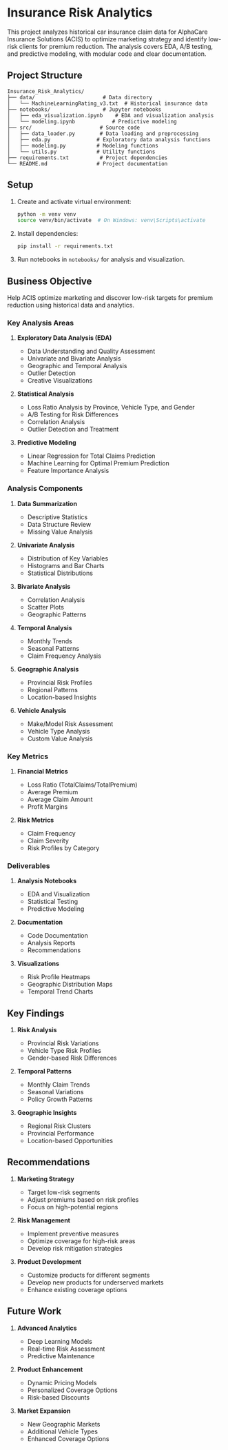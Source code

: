 # Insurance Risk Analytics

This project analyzes historical car insurance claim data for AlphaCare Insurance Solutions (ACIS) to optimize marketing strategy and identify low-risk clients for premium reduction. The analysis covers EDA, A/B testing, and predictive modeling, with modular code and clear documentation.

## Project Structure

```
Insurance_Risk_Analytics/
├── data/                      # Data directory
│   └── MachineLearningRating_v3.txt  # Historical insurance data
├── notebooks/                 # Jupyter notebooks
│   ├── eda_visualization.ipynb    # EDA and visualization analysis
│   └── modeling.ipynb            # Predictive modeling
├── src/                      # Source code
│   ├── data_loader.py        # Data loading and preprocessing
│   ├── eda.py               # Exploratory data analysis functions
│   ├── modeling.py          # Modeling functions
│   └── utils.py             # Utility functions
├── requirements.txt          # Project dependencies
└── README.md                # Project documentation
```

## Setup

1. Create and activate virtual environment:

   ```bash
   python -m venv venv
   source venv/bin/activate  # On Windows: venv\Scripts\activate
   ```

2. Install dependencies:

   ```bash
   pip install -r requirements.txt
   ```

3. Run notebooks in `notebooks/` for analysis and visualization.

## Business Objective

Help ACIS optimize marketing and discover low-risk targets for premium reduction using historical data and analytics.

### Key Analysis Areas

1. **Exploratory Data Analysis (EDA)**

   - Data Understanding and Quality Assessment
   - Univariate and Bivariate Analysis
   - Geographic and Temporal Analysis
   - Outlier Detection
   - Creative Visualizations

2. **Statistical Analysis**

   - Loss Ratio Analysis by Province, Vehicle Type, and Gender
   - A/B Testing for Risk Differences
   - Correlation Analysis
   - Outlier Detection and Treatment

3. **Predictive Modeling**
   - Linear Regression for Total Claims Prediction
   - Machine Learning for Optimal Premium Prediction
   - Feature Importance Analysis

### Analysis Components

1. **Data Summarization**

   - Descriptive Statistics
   - Data Structure Review
   - Missing Value Analysis

2. **Univariate Analysis**

   - Distribution of Key Variables
   - Histograms and Bar Charts
   - Statistical Distributions

3. **Bivariate Analysis**

   - Correlation Analysis
   - Scatter Plots
   - Geographic Patterns

4. **Temporal Analysis**

   - Monthly Trends
   - Seasonal Patterns
   - Claim Frequency Analysis

5. **Geographic Analysis**

   - Provincial Risk Profiles
   - Regional Patterns
   - Location-based Insights

6. **Vehicle Analysis**
   - Make/Model Risk Assessment
   - Vehicle Type Analysis
   - Custom Value Analysis

### Key Metrics

1. **Financial Metrics**

   - Loss Ratio (TotalClaims/TotalPremium)
   - Average Premium
   - Average Claim Amount
   - Profit Margins

2. **Risk Metrics**
   - Claim Frequency
   - Claim Severity
   - Risk Profiles by Category

### Deliverables

1. **Analysis Notebooks**

   - EDA and Visualization
   - Statistical Testing
   - Predictive Modeling

2. **Documentation**

   - Code Documentation
   - Analysis Reports
   - Recommendations

3. **Visualizations**
   - Risk Profile Heatmaps
   - Geographic Distribution Maps
   - Temporal Trend Charts

## Key Findings

1. **Risk Analysis**

   - Provincial Risk Variations
   - Vehicle Type Risk Profiles
   - Gender-based Risk Differences

2. **Temporal Patterns**

   - Monthly Claim Trends
   - Seasonal Variations
   - Policy Growth Patterns

3. **Geographic Insights**
   - Regional Risk Clusters
   - Provincial Performance
   - Location-based Opportunities

## Recommendations

1. **Marketing Strategy**

   - Target low-risk segments
   - Adjust premiums based on risk profiles
   - Focus on high-potential regions

2. **Risk Management**

   - Implement preventive measures
   - Optimize coverage for high-risk areas
   - Develop risk mitigation strategies

3. **Product Development**
   - Customize products for different segments
   - Develop new products for underserved markets
   - Enhance existing coverage options

## Future Work

1. **Advanced Analytics**

   - Deep Learning Models
   - Real-time Risk Assessment
   - Predictive Maintenance

2. **Product Enhancement**

   - Dynamic Pricing Models
   - Personalized Coverage Options
   - Risk-based Discounts

3. **Market Expansion**
   - New Geographic Markets
   - Additional Vehicle Types
   - Enhanced Coverage Options
